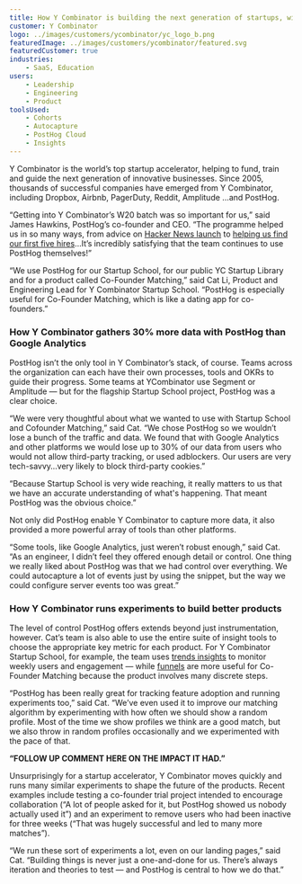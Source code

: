 ```yaml
---
title: How Y Combinator is building the next generation of startups, with help from PostHog
customer: Y Combinator
logo: ../images/customers/ycombinator/yc_logo_b.png
featuredImage: ../images/customers/ycombinator/featured.svg
featuredCustomer: true
industries:
    - SaaS, Education
users:
    - Leadership
    - Engineering
    - Product
toolsUsed:
    - Cohorts
    - Autocapture
    - PostHog Cloud
    - Insights
---
```


Y Combinator is the world’s top startup accelerator, helping to fund, train and guide the next generation of innovative businesses. Since 2005, thousands of successful companies have emerged from Y Combinator, including Dropbox, Airbnb, PagerDuty, Reddit, Amplitude …and PostHog. 

“Getting into Y Combinator’s W20 batch was so important for us,” said James Hawkins, PostHog’s co-founder and CEO. “The programme helped us in so many ways, from advice on [Hacker News launch](https://news.ycombinator.com/item?id=22376732) to [helping us find our first five hires](/blog/posthog-first-five)...It’s incredibly satisfying that the team continues to use PostHog themselves!”

“We use PostHog for our Startup School, for our public YC Startup Library and for a product called Co-Founder Matching,” said Cat Li, Product and Engineering Lead for Y Combinator Startup School. “PostHog is especially useful for Co-Founder Matching, which is like a dating app for co-founders.”

### How Y Combinator gathers 30% more data with PostHog than Google Analytics

PostHog isn’t the only tool in Y Combinator’s stack, of course. Teams across the organization can each have their own processes, tools and OKRs to guide their progress. Some teams at YCombinator use Segment or Amplitude — but for the flagship Startup School project, PostHog was a clear choice. 

“We were very thoughtful about what we wanted to use with Startup School and Cofounder Matching,” said Cat. “We chose PostHog so we wouldn’t lose a bunch of the traffic and data. We found that with Google Analytics and other platforms we would lose up to 30% of our data from users who would not allow third-party tracking, or used adblockers. Our users are very tech-savvy…very likely to block third-party cookies.”

“Because Startup School is very wide reaching, it really matters to us that we have an accurate understanding of what's happening. That meant PostHog was the obvious choice.”

Not only did PostHog enable Y Combinator to capture more data, it also provided a more powerful array of tools than other platforms. 

“Some tools, like Google Analytics, just weren’t robust enough,” said Cat. “As an engineer, I didn’t feel they offered enough detail or control. One thing we really liked about PostHog was that we had control over everything. We could autocapture a lot of events just by using the snippet, but the way we could configure server events too was great.”

### How Y Combinator runs experiments to build better products

The level of control PostHog offers extends beyond just instrumentation, however. Cat’s team is also able to use the entire suite of insight tools to choose the appropriate key metric for each product. For Y Combinator Startup School, for example, the team uses [trends insights](/manual/trends) to monitor weekly users and engagement — while [funnels](/manual/funnels) are more useful for Co-Founder Matching because the product involves many discrete steps. 

“PostHog has been really great for tracking feature adoption and running experiments too,” said Cat. “We’ve even used it to improve our matching algorithm by experimenting with how often we should show a random profile. Most of the time we show profiles we think are a good match, but we also throw in random profiles occasionally and we experimented with the pace of that. 

**“FOLLOW UP COMMENT HERE ON THE IMPACT IT HAD.”**

Unsurprisingly for a startup accelerator, Y Combinator moves quickly and runs many similar experiments to shape the future of the products. Recent examples include testing a co-founder trial project intended to encourage collaboration (“A lot of people asked for it, but PostHog showed us nobody actually used it”) and an experiment to remove users who had been inactive for three weeks (“That was hugely successful and led to many more matches”).

“We run these sort of experiments a lot, even on our landing pages,” said Cat. “Building things is never just a one-and-done for us. There’s always iteration and theories to test — and PostHog is central to how we do that.”
